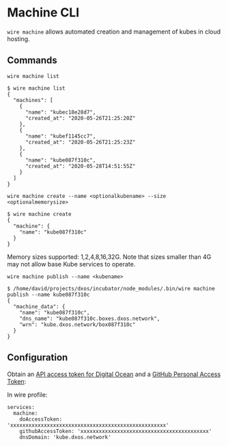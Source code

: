 # Machine CLI

`wire machine` allows automated creation and management of kubes in cloud hosting.

## Commands

`wire machine list`

```
$ wire machine list
{
  "machines": [
    {
      "name": "kubec18e28d7",
      "created_at": "2020-05-26T21:25:20Z"
    },
    {
      "name": "kubef1145cc7",
      "created_at": "2020-05-26T21:25:23Z"
    },
    {
      "name": "kube087f310c",
      "created_at": "2020-05-28T14:51:55Z"
    }
  ]
}
```

`wire machine create --name <optionalkubename> --size <optionalmemorysize>`

```
$ wire machine create
{
  "machine": {
    "name": "kube087f310c"
  }
}
```

Memory sizes supported: 1,2,4,8,16,32G. Note that sizes smaller than 4G may not allow base Kube services to operate.

`wire machine publish --name <kubename>`

``` 
$ /home/david/projects/dxos/incubator/node_modules/.bin/wire machine publish --name kube087f310c
{
  "machine_data": {
    "name": "kube087f310c",
    "dns_name": "kube087f310c.boxes.dxos.network",
    "wrn": "kube.dxos.network/box087f310c"
  }
}
```

## Configuration

Obtain an [API access token for Digital Ocean](https://www.digitalocean.com/docs/apis-clis/api/create-personal-access-token/) 
and a [GitHub Personal Access Token](https://help.github.com/en/github/authenticating-to-github/creating-a-personal-access-token-for-the-command-line):

In wire profile:
```
services:
  machine:
    doAccessToken: 'xxxxxxxxxxxxxxxxxxxxxxxxxxxxxxxxxxxxxxxxxxxxxxxxxxx'
    githubAccessToken: 'xxxxxxxxxxxxxxxxxxxxxxxxxxxxxxxxxxxxxxxxxx'
    dnsDomain: 'kube.dxos.network'
```
